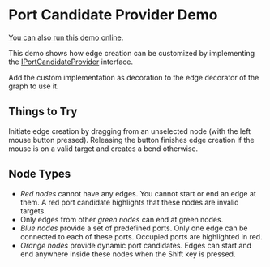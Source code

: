 <!--
 //////////////////////////////////////////////////////////////////////////////
 // @license
 // This demo file is part of yFiles for HTML 2.3.0.3.
 // Use is subject to license terms.
 //
 // Copyright (c) 2000-2020 by yWorks GmbH, Vor dem Kreuzberg 28,
 // 72070 Tuebingen, Germany. All rights reserved.
 //
 //////////////////////////////////////////////////////////////////////////////
-->
# Port Candidate Provider Demo

[You can also run this demo online](https://live.yworks.com/demos/input/portcandidateprovider/index.html).

This demo shows how edge creation can be customized by implementing the [IPortCandidateProvider](https://docs.yworks.com/yfileshtml/#/api/IPortCandidateProvider) interface.

Add the custom implementation as decoration to the edge decorator of the graph to use it.

## Things to Try

Initiate edge creation by dragging from an unselected node (with the left mouse button pressed). Releasing the button finishes edge creation if the mouse is on a valid target and creates a bend otherwise.

## Node Types

- _Red nodes_ cannot have any edges. You cannot start or end an edge at them. A red port candidate highlights that these nodes are invalid targets.
- Only edges from other _green nodes_ can end at green nodes.
- _Blue nodes_ provide a set of predefined ports. Only one edge can be connected to each of these ports. Occupied ports are highlighted in red.
- _Orange nodes_ provide dynamic port candidates. Edges can start and end anywhere inside these nodes when the Shift key is pressed.
